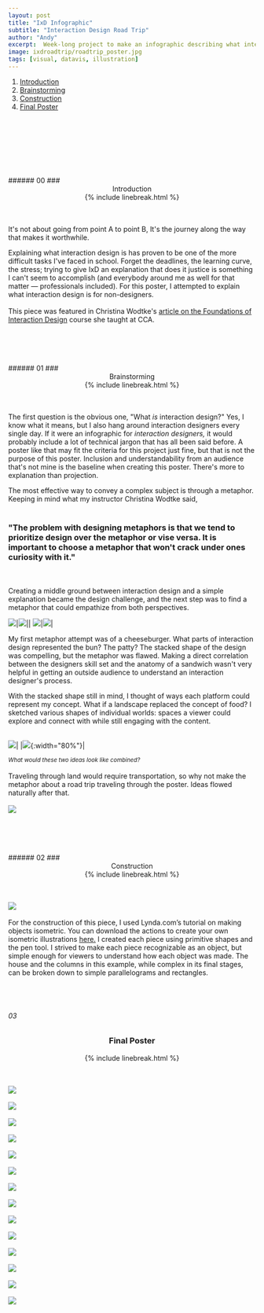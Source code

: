 ```yaml
---
layout: post
title: "IxD Infographic"
subtitle: "Interaction Design Road Trip"
author: "Andy"
excerpt:  Week-long project to make an infographic describing what interaction design is. Made in my Sophomore year of college.
image: ixdroadtrip/roadtrip_poster.jpg
tags: [visual, datavis, illustration]
---
```




1. [Introduction](#introduction)
2. [Brainstorming](#brainstorming)
3. [Construction](#con)
4. [Final Poster](#final-poster)

<!-- ![](ixdroadtrip/roadtrip_poster.jpg) -->
<br>
<br>
<br>

<br>
<br>
<br>
<br>
<a name=""></a>
###### 00
### <center> Introduction </center>
<center> {% include linebreak.html %} </center>
<br>
<br>

It's not about going from point A to point B, It's the journey along the way that makes it worthwhile.

Explaining what interaction design is has proven to be one of the more difficult tasks I've faced in school. Forget the deadlines, the learning curve, the stress; trying to give IxD an explanation that does it justice is something I can't seem to accomplish (and everybody around me as well for that matter — professionals included). For this poster, I attempted to explain what interaction design is for non-designers.
<br>
<br>
This piece was featured in Christina Wodtke's [article on the Foundations of Interaction Design](https://medium.com/@cwodtke/foundations-of-interaction-design-2cd31c2c4d8e) course she taught at CCA.

<br>
<br>
<br>
<br>
<a name=""></a>
###### 01
### <center> Brainstorming </center>
<center> {% include linebreak.html %} </center>
<br>
<br>

The first question is the obvious one, "What *is* interaction design?" Yes, I know what it means, but I also hang around interaction designers every single day. If it were an infographic for *interaction designers,* it would probably include a lot of technical jargon that has all been said before. A poster like that may fit the criteria for this project just fine, but that is not the purpose of this poster. Inclusion and understandability from an audience that's not mine is the baseline when creating this poster. There's more to explanation than projection.


The most effective way to convey a complex subject is through a metaphor. Keeping in mind what my instructor Christina Wodtke said,
<br>
<br>
### "The problem with designing metaphors is that we tend to prioritize design over the metaphor or vise versa. It is important to choose a metaphor that won't crack under ones curiosity with it."
<Br>
<br>
Creating a middle ground between interaction design and a simple explanation became the design challenge, and the next step was to find a metaphor that could empathize from both perspectives.

![](ixdroadtrip/roadtrip_sketch1.png)|![](ixdroadtrip/roadtrip_sketch2.png)||
![](ixdroadtrip/roadtrip_sketch3.png)|![](ixdroadtrip/roadtrip_sketch4.png)|

My first metaphor attempt was of a cheeseburger. What parts of interaction design represented the bun? The patty? The stacked shape of the design was compelling, but the metaphor was flawed. Making a direct correlation between the designers skill set and the anatomy of a sandwich wasn't very helpful in getting an outside audience to understand an interaction designer's process.

With the stacked shape still in mind, I thought of ways each platform could represent my concept. What if a landscape replaced the concept of food? I sketched various shapes of individual worlds: spaces a viewer could explore and connect with while still engaging with the content.
<br>
<Br>

![](images/ixdroadtrip/roadtrip_hamburger.png)| |![](images/ixdroadtrip/roadtrip_land.png){:width="80%"}|

<small>*What would these two ideas look like combined?*</small>
<br><br>
Traveling through land would require transportation, so why not make the metaphor about a road trip traveling through the poster. Ideas flowed naturally after that.
<br><br>
![](images/ixdroadtrip/roadtrip_stacked.png)


<br>
<br>
<br>
<br>
<a name=""></a>
###### 02
### <center> Construction </center>
<center> {% include linebreak.html %} </center>
<br>
<br>

![](images/ixdroadtrip/roadtrip_construction.png)
<br>
<br>
For the construction of this piece, I used Lynda.com’s tutorial on making objects isometric. You can download the actions to create your own isometric illustrations [here.](ixdroadtrip/isometric_actions.aia)  I created each piece using primitive shapes and the pen tool. I strived to make each piece recognizable as an object, but simple enough for viewers to understand how each object was made. The house and the columns in this example, while complex in its final stages, can be broken down to simple parallelograms and rectangles.
<br>
<br>
<br>
<br>
<a name="final"></a>
###### 03
### <center> Final Poster </center>
<center> {% include linebreak.html %} </center>
<br>
<br>

![](images/ixdroadtrip/roadtrip_context.png)
<br><br>
![](images/ixdroadtrip/roadtrip_detail1.jpg)
<br><br>
![](images/ixdroadtrip/roadtrip_detail2.png)
<br><br>
![](images/ixdroadtrip/roadtrip_detail3.jpg)
<br><br>
![](images/ixdroadtrip/roadtrip_detail4.png)
<br><br>
![](images/ixdroadtrip/roadtrip_detail5.jpg)
<br><br>
![](images/ixdroadtrip/roadtrip_detail6.jpg)
<br><br>
![](images/ixdroadtrip/roadtrip_detail7.png)
<br><br>
![](images/ixdroadtrip/roadtrip_detail8.jpg)
<br><br>
![](images/ixdroadtrip/rt2.jpg)
<br><br>
![](images/ixdroadtrip/rt3.jpg)
<br><br>
![](images/ixdroadtrip/rt4.jpg)
<br><br>
![](images/ixdroadtrip/rt5.jpg)
<br><br>
![](images/ixdroadtrip/rt6.jpg)
<br><br>
